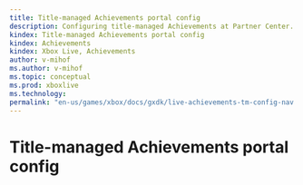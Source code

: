 ```yaml
---
title: Title-managed Achievements portal config
description: Configuring title-managed Achievements at Partner Center.
kindex: Title-managed Achievements portal config
kindex: Achievements
kindex: Xbox Live, Achievements
author: v-mihof
ms.author: v-mihof
ms.topic: conceptual
ms.prod: xboxlive
ms.technology: 
permalink: "en-us/games/xbox/docs/gxdk/live-achievements-tm-config-nav.html"
---
```


# Title-managed Achievements portal config

